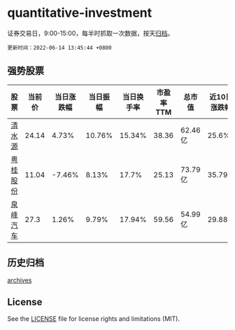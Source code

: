 # quantitative-investment

证券交易日，9:00-15:00，每半时抓取一次数据，按天[归档](archives)。

`更新时间：2022-06-14 13:45:44 +0800`

## 强势股票

|股票|当前价|当日涨跌幅|当日振幅|当日换手率|市盈率TTM|总市值|近10日涨跌幅|
|----|----|----|----|----|----|----|----|
|[清水源](https://xueqiu.com/S/SZ300437)|24.14|4.73%|10.76%|15.34%|38.36|62.46亿|25.6%|
|[粤桂股份](https://xueqiu.com/S/SZ000833)|11.04|-7.46%|8.13%|17.7%|25.13|73.79亿|35.79%|
|[泉峰汽车](https://xueqiu.com/S/SH603982)|27.3|1.26%|9.79%|17.94%|59.56|54.99亿|29.88%|

## 历史归档

[archives](archives)

## License

See the [LICENSE](LICENSE) file for license rights and limitations (MIT).